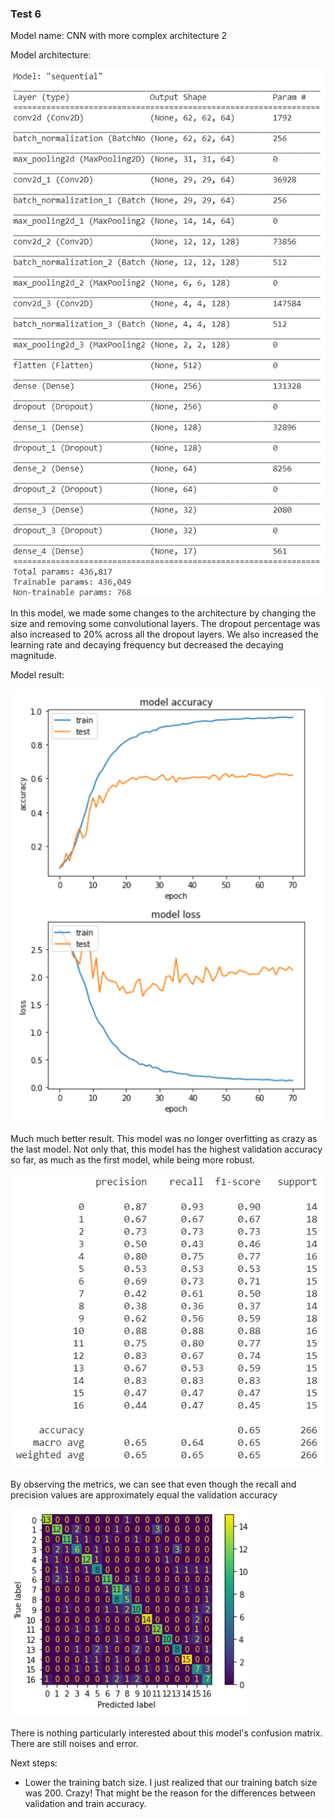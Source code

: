 
<h3> Test 6 </h3>

Model name: CNN with more complex architecture 2

Model architecture:

![archi](/Documentations/Sam%20Journal/Images/Test_6_Archi.png)

In this model, we made some changes to the architecture by changing the size and removing some convolutional layers. The dropout percentage was also increased to 20% across all the dropout layers. We also increased the learning rate and decaying frequency but decreased the decaying magnitude. 

Model result:

![graph](/Documentations/Sam%20Journal/Images/Test_6_Graph.png)

Much much better result. This model was no longer overfitting as crazy as the last model.
Not only that, this model has the highest validation accuracy so far, as much as the first model, while being more robust.

![metrics](/Documentations/Sam%20Journal/Images/Test_6_Metrics.png)

By observing the metrics, we can see that even though the recall and precision values are approximately equal the validation accuracy

![confusion](/Documentations/Sam%20Journal/Images/Test_6_Confusion_Matrix.png)

There is nothing particularly interested about this model's confusion matrix. There are still noises and error.

Next steps:
- Lower the training batch size. I just realized that our training batch size was 200. Crazy! That might be the reason for the differences between validation and train accuracy.